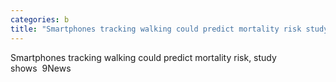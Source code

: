 ```yaml
---
categories: b
title: "Smartphones tracking walking could predict mortality risk study shows  9News"
---
```

Smartphones tracking walking could predict mortality risk, study shows&nbsp;&nbsp;9News
